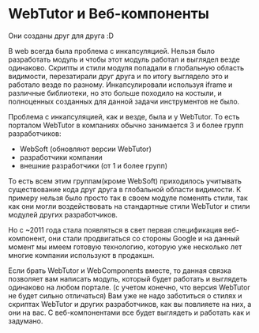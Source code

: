# WebTutor и Веб-компоненты

Они созданы друг для друга :D

В web всегда была проблема с инкапсуляцией. Нельзя было разработать модуль и чтобы этот модуль работал и выглядел везде одинаково. Скрипты и стили модуля попадали в глобальную область видимости, перезатирали друг друга и по итогу выглядело это и работало везде по разному. Инкапсулировали используя iframe и различные библиотеки, но это больше походило на костыли, и полноценных созданных для данной задачи инструментов не было.

Проблема с инкапсуляцией, как и везде, была и у WebTutor. То есть порталом WebTutor в компаниях обычно занимается 3 и более групп разработчиков:

* WebSoft \(обновляют версии WebTutor\)
* разработчики компании
* внешние разработчики \(от 1 и более групп\)

То есть всем этим группам\(кроме WebSoft\) приходилось учитывать существование кода друг друга в глобальной области видимости. К примеру нельзя было просто так в своем модуле поменять стили, так как они могли воздействовать на стандартные стили WebTutor и стили модулей других разработчиков.

Но с ~2011 года стала появляться в свет первая спецификация веб-компонент, они стали продвигаться со стороны Google и на данный момент мы имеем готовую технологию, которую уже несколько лет многие компании используют в продакшн.

Если брать WebTutor и WebComponents вместе, то данная связка позволяет вам написать модуль, который будет работать и выглядеть одинаково на любом портале. \(с учетом конечно, что версия WebTutor не будет сильно отличаться\) Вам уже не надо заботиться о стилях и скриптах WebTutor и других разработчиков, как вы повлияете на них, а они на вас. С веб-компонентами все будет выглядеть и работать как и задумано.

